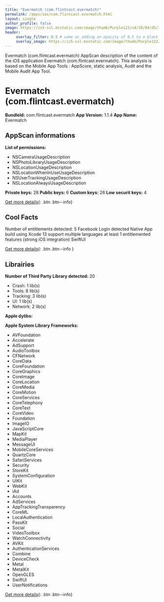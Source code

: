 ```yaml
---
title: "Evermatch (com.flintcast.evermatch)"
permalink: /apps/ios/com.flintcast.evermatch.html
layout: single
author_profile: false
image: https://is5-ssl.mzstatic.com/image/thumb/Purple122/v4/39/84/d5/3984d559-21df-b343-1432-7d709f080e6c/AppIcon-1x_U007emarketing-0-6-0-85-220.png/512x512bb.jpg
header: 
     overlay_filter: 0.5 # same as adding an opacity of 0.5 to a black background
     overlay_image: https://is5-ssl.mzstatic.com/image/thumb/Purple122/v4/39/84/d5/3984d559-21df-b343-1432-7d709f080e6c/AppIcon-1x_U007emarketing-0-6-0-85-220.png/512x512bb.jpg
---
```

Evermatch (com.flintcast.evermatch) AppScan description of the content of the iOS application Evermatch (com.flintcast.evermatch). This analysis is based on the Mobile App Tools : AppScore, static analysis, Audit and the Mobile Audit App Tool.

# Evermatch (com.flintcast.evermatch)

**BundleId:** com.flintcast.evermatch
**App Version:** 1.1.4
**App Name:** Evermatch


## AppScan informations 

**List of permissions:** 
- NSCameraUsageDescription
- NSPhotoLibraryUsageDescription
- NSLocationUsageDescription
- NSLocationWhenInUseUsageDescription
- NSUserTrackingUsageDescription
- NSLocationAlwaysUsageDescription
  
  
**Private keys:** 28
**Public keys:** 6
**Custom keys:** 26
**Low securit keys:** 4
  
[Get more details](/pricing.html){: .btn .btn--info}

## Cool Facts

Number of entitlements detected: 5
Facebook Login detected
Native App
build using Xcode 13
support multiple languages
at least 1 entitlemented features (strong iOS integration)
SwiftUI
  
[Get more details](/pricing.html){: .btn .btn--info }

## Librairies 
**Number of Third Party Library detected:** 20
- Crash: 1 lib(s)
- Tools: 8 lib(s)
- Tracking: 3 lib(s)
- UI: 1 lib(s)
- Network: 2 lib(s)


**Apple dylibs:**


**Apple System Library Frameworks:**
- AVFoundation
- Accelerate
- AdSupport
- AudioToolbox
- CFNetwork
- CoreData
- CoreFoundation
- CoreGraphics
- CoreImage
- CoreLocation
- CoreMedia
- CoreMotion
- CoreServices
- CoreTelephony
- CoreText
- CoreVideo
- Foundation
- ImageIO
- JavaScriptCore
- MapKit
- MediaPlayer
- MessageUI
- MobileCoreServices
- QuartzCore
- SafariServices
- Security
- StoreKit
- SystemConfiguration
- UIKit
- WebKit
- iAd
- Accounts
- AdServices
- AppTrackingTransparency
- CoreML
- LocalAuthentication
- PassKit
- Social
- VideoToolbox
- WatchConnectivity
- AVKit
- AuthenticationServices
- Combine
- DeviceCheck
- Metal
- MetalKit
- OpenGLES
- SwiftUI
- UserNotifications


  
[Get more details](/pricing.html){: .btn .btn--info}

